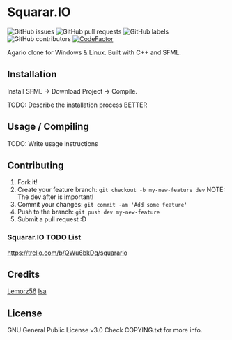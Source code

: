 # Squarar.IO

![GitHub issues](https://img.shields.io/github/issues-raw/backbonzo/squarario?color=red)
![GitHub pull requests](https://img.shields.io/github/issues-pr/backbonzo/Squarario?color=red)
![GitHub labels](https://img.shields.io/github/labels/backbonzo/squarario/help%20wanted)
![GitHub contributors](https://img.shields.io/github/contributors/backbonzo/squarario)
[![CodeFactor](https://www.codefactor.io/repository/github/backbonzo/squarario/badge/dev)](https://www.codefactor.io/repository/github/backbonzo/squarario/overview/dev)

Agario clone for Windows & Linux. 
Built with C++ and SFML. 

## Installation

Install SFML -> Download Project -> Compile.

TODO: Describe the installation process BETTER

## Usage / Compiling

TODO: Write usage instructions

## Contributing

1. Fork it!
2. Create your feature branch: `git checkout -b my-new-feature dev` NOTE: The dev after is important!
3. Commit your changes: `git commit -am 'Add some feature'`
4. Push to the branch: `git push dev my-new-feature`
5. Submit a pull request :D

### Squarar.IO TODO List

https://trello.com/b/QWu6bkDq/squarario

## Credits

[Lemorz56](https://www.github.com/lemorz56)
[Isa](https://www.github.com/isa0801)

## License

GNU General Public License v3.0
Check COPYING.txt for more info. 
